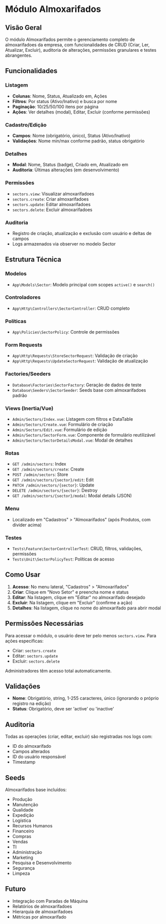 # Módulo Almoxarifados

## Visão Geral

O módulo Almoxarifados permite o gerenciamento completo de almoxarifadoes da empresa, com funcionalidades de CRUD (Criar, Ler, Atualizar, Excluir), auditoria de alterações, permissões granulares e testes abrangentes.

## Funcionalidades

### Listagem

-   **Colunas**: Nome, Status, Atualizado em, Ações
-   **Filtros**: Por status (Ativo/Inativo) e busca por nome
-   **Paginação**: 10/25/50/100 itens por página
-   **Ações**: Ver detalhes (modal), Editar, Excluir (conforme permissões)

### Cadastro/Edição

-   **Campos**: Nome (obrigatório, único), Status (Ativo/Inativo)
-   **Validações**: Nome min/max conforme padrão, status obrigatório

### Detalhes

-   **Modal**: Nome, Status (badge), Criado em, Atualizado em
-   **Auditoria**: Últimas alterações (em desenvolvimento)

### Permissões

-   `sectors.view`: Visualizar almoxarifadoes
-   `sectors.create`: Criar almoxarifadoes
-   `sectors.update`: Editar almoxarifadoes
-   `sectors.delete`: Excluir almoxarifadoes

### Auditoria

-   Registro de criação, atualização e exclusão com usuário e deltas de campos
-   Logs armazenados via observer no modelo Sector

## Estrutura Técnica

### Modelos

-   `App\Models\Sector`: Modelo principal com scopes `active()` e `search()`

### Controladores

-   `App\Http\Controllers\SectorController`: CRUD completo

### Políticas

-   `App\Policies\SectorPolicy`: Controle de permissões

### Form Requests

-   `App\Http\Requests\StoreSectorRequest`: Validação de criação
-   `App\Http\Requests\UpdateSectorRequest`: Validação de atualização

### Factories/Seeders

-   `Database\Factories\SectorFactory`: Geração de dados de teste
-   `Database\Seeders\SectorSeeder`: Seeds base com almoxarifadoes padrão

### Views (Inertia/Vue)

-   `Admin/Sectors/Index.vue`: Listagem com filtros e DataTable
-   `Admin/Sectors/Create.vue`: Formulário de criação
-   `Admin/Sectors/Edit.vue`: Formulário de edição
-   `Admin/Sectors/SectorForm.vue`: Componente de formulário reutilizável
-   `Admin/Sectors/SectorDetailsModal.vue`: Modal de detalhes

### Rotas

-   `GET /admin/sectors`: Index
-   `GET /admin/sectors/create`: Create
-   `POST /admin/sectors`: Store
-   `GET /admin/sectors/{sector}/edit`: Edit
-   `PATCH /admin/sectors/{sector}`: Update
-   `DELETE /admin/sectors/{sector}`: Destroy
-   `GET /admin/sectors/{sector}/modal`: Modal details (JSON)

### Menu

-   Localizado em "Cadastros" > "Almoxarifados" (após Produtos, com divider acima)

### Testes

-   `Tests\Feature\SectorControllerTest`: CRUD, filtros, validações, permissões
-   `Tests\Unit\SectorPolicyTest`: Políticas de acesso

## Como Usar

1. **Acesso**: No menu lateral, "Cadastros" > "Almoxarifados"
2. **Criar**: Clique em "Novo Setor" e preencha nome e status
3. **Editar**: Na listagem, clique em "Editar" no almoxarifado desejado
4. **Excluir**: Na listagem, clique em "Excluir" (confirme a ação)
5. **Detalhes**: Na listagem, clique no nome do almoxarifado para abrir modal

## Permissões Necessárias

Para acessar o módulo, o usuário deve ter pelo menos `sectors.view`. Para ações específicas:

-   Criar: `sectors.create`
-   Editar: `sectors.update`
-   Excluir: `sectors.delete`

Administradores têm acesso total automaticamente.

## Validações

-   **Nome**: Obrigatório, string, 1-255 caracteres, único (ignorando o próprio registro na edição)
-   **Status**: Obrigatório, deve ser 'active' ou 'inactive'

## Auditoria

Todas as operações (criar, editar, excluir) são registradas nos logs com:

-   ID do almoxarifado
-   Campos alterados
-   ID do usuário responsável
-   Timestamp

## Seeds

Almoxarifados base incluídos:

-   Produção
-   Manutenção
-   Qualidade
-   Expedição
-   Logística
-   Recursos Humanos
-   Financeiro
-   Compras
-   Vendas
-   TI
-   Administração
-   Marketing
-   Pesquisa e Desenvolvimento
-   Segurança
-   Limpeza

## Futuro

-   Integração com Paradas de Máquina
-   Relatórios de almoxarifadoes
-   Hierarquia de almoxarifadoes
-   Métricas por almoxarifado
